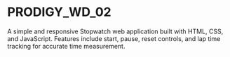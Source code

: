 # PRODIGY_WD_02
A simple and responsive Stopwatch web application built with HTML, CSS, and JavaScript. Features include start, pause, reset controls, and lap time tracking for accurate time measurement.
